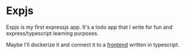 # Expjs

Expjs is my first expressjs app. It's a todo app that I write for fun and express/typescript learning purposes.

Maybe I'll dockerize it and connect it to a [frontend](https://github.com/djimrangarleita/getting-started/tree/main/typescript) written in typescript.
